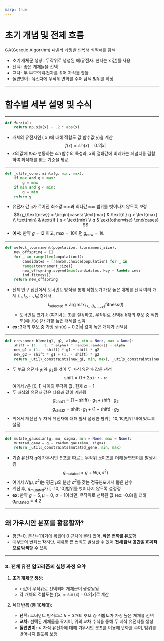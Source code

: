 ```yaml
---
marp: true
---
```


# 초기 개념 및 전체 흐름
GA(Genetic Algorithm) 다음의 과정을 반복해 최적해를 탐색
- 초기 개체군 생성 : 무작위로 생성된 해(유전자. 현재는 x 값)를 사용
- 선택 : 좋은 개체들을 선택
- 교차 : 두 부모의 유전자를 섞어 자식을 만듦
- 돌연변이 : 유전자에 무작위 변화를 주어 탐색 범위를 확장

---

# 함수별 세부 설명 및 수식

---


```python
def func(x):
    return np.sin(x) - .2 * abs(x)
```
- 개체의 유전자인 \( x \)에 대해 적합도 값(함수값 y)을 계산
$$ f(x) = sin(x) - 0.2 |x| $$
- $x$의 값에 따라 변동하는 $sin$ 함수의 특성과, $x$의 절대값에 비례하는 페널티를 결합하여 최적해를 찾는 기준을 제공.

---

```python
def _utils_constraints(g, min, max):
    if max and g > max:
        g = max
    if min and g < min:
        g = min
    return g
```
- 유전자 값 `g`가 주어진 최소값 `min`과 최대값 `max` 범위를 벗어나지 않도록 보정
  $$
  g_{\text{new}} =
  \begin{cases}
    \text{max} & \text{if } g > \text{max} \\
    \text{min} & \text{if } g < \text{min} \\
    g & \text{otherwise}
  \end{cases}
  $$
- **예시:** 만약 $g = 12$ 이고, $\text{max} = 10$이면 $g_{\text{new}} = 10$.

---

```python
def select_tournament(population, tournament_size):
    new_offspring = []
    for _ in range(len(population)):
        candidates = [random.choice(population) for _ in
        range(tournament_size)]
        new_offspring.append(max(candidates, key = lambda ind:
        ind.fitness))
    return new_offspring
```
- 전체 인구 집단에서 토너먼트 방식을 통해 적합도가 가장 높은 개체를 선택
여러 개체 $\{I_1, I_2, \ldots, I_k\}$중에서,  
  $$I_{\text{selected}} = \arg\max_{I \in \{I_1, \ldots, I_k\}} \text{fitness}(I)$$
  - 토너먼트 크기 $k$ (여기서는 3)를 설정하고, 무작위로 선택된 $k$개의 후보 중 적합도(예: $f(x)$ )가 가장 높은 개체를 선택
- **ex:** 3개의 후보 중 가장 $\sin(x) - 0.2|x|$ 값이 높은 개체가 선택됨

---

```python
def crossover_blend(g1, g2, alpha, min = None, max = None):
    shift = (1. + 2. * alpha) * random.random() - alpha
    new_g1 = (1. - shift) * g1 + shift * g2
    new_g2 = shift * g1 + (1. - shift) * g2
    return _utils_constraints(new_g1, min, max), _utils_constraints(new_g2, min, max)
```
- 두 부모 유전자 $g_1$와 $g_2$를 섞어 두 자식 유전자 값을 생성
     $$\text{shift} = (1 + 2\alpha) \cdot r - \alpha$$
     여기서 $r$은 $[0, 1]$ 사이의 무작위 값, 현재 $\alpha=1$
- 두 자식의 유전자 값은 다음과 같이 계산됨
    $$g_{\text{child1}} = (1 - \text{shift}) \cdot g_1 + \text{shift} \cdot g_2$$
    $$g_{\text{child2}} = \text{shift} \cdot g_1 + (1 - \text{shift}) \cdot g_2$$
- 위에서 계산된 두 자식 유전자에 대해 앞서 설정한 범위$[-10, 10]$범위 내에 있도록 설정

---
```python
def mutate_gaussian(g, mu, sigma, min = None, max = None):
    mutated_gene = g + random.gauss(mu, sigma)
    return _utils_constraints(mutated_gene, min, max)
```
- 기존 유전자 $g$에 가우시안 분포를 따르는 무작위 노이즈를 더해 돌연변이를 발생시킴
  $$g_{\text{mutated}} = g + N(\mu, \sigma^2)$$
- 여기서 $N(\mu, \sigma^2)$는 평균 $\mu$와 분산 $\sigma^2$를 갖는 정규분포에서 뽑은 난수
- 계산 후, $g_{\text{mutated}}$가 $[-10, 10]$범위를 벗어나지 않도록 설정정
- **ex:** 만약 $g = 5$, $\mu = 0$, $\sigma = 1$이라면, 무작위로 선택된 값 (ex: -0.8)을 더해 $g_{\text{mutated}} = 4.2$

---

## 왜 가우시안 분포를 활용할까?
- 평균=0, 분산=1이기에 확률이 0 근처에 몰려 있어, **작은 변화를 유도**함
- 대부분의 변화는 작지만, 때때로 큰 변화도 발생할 수 있어 **전체 탐색 공간을 효과적으로 탐색**할 수 있음

---
### 3. 전체 유전 알고리즘의 실행 과정 요약

1. **초기 개체군 생성:**  
   - $x$ 값이 무작위로 선택되어 개체군이 생성됨됨
   - 각 개체의 적합도는 $f(x) = \sin(x) - 0.2|x|$로 계산

2. **세대 반복 (총 10세대):**  
   - **선택:** 토너먼트 방식으로 $k=3$개의 후보 중 적합도가 가장 높은 개체를 선택
   - **교차:** 선택된 개체들을 짝지어, 위의 교차 수식을 통해 두 자식 유전자를 생성
   - **돌연변이:** 각 자식 유전자에 대해 가우시안 분포를 이용해 변화를 주며, 범위를 벗어나지 않도록 보정